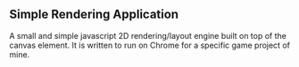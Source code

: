 Simple Rendering Application
----------------------------
A small and simple javascript 2D rendering/layout engine built on top of the canvas element.
It is written to run on Chrome for a specific game project of mine.
